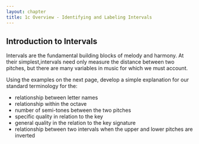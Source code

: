 ```yaml
---
layout: chapter
title: 1c Overview - Identifying and Labeling Intervals
---
```


## Introduction to Intervals

Intervals are the fundamental building blocks of melody and harmony. At their simplest,intervals need only measure the distance between two pitches, but there are many variables in music for which we must account. 

Using the examples on the next page, develop a simple explanation for our standard terminology for the:
- relationship between letter names
- relationship within the octave
- number of semi-tones between the two pitches
- specific quality in relation to the key
- general quality in the relation to the key signature
- relationship between two intervals when the upper and lower pitches are inverted